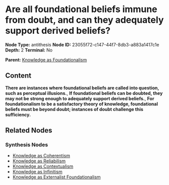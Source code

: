 # Are all foundational beliefs immune from doubt, and can they adequately support derived beliefs?

**Node Type:** antithesis
**Node ID:** 23055f72-c147-44f7-8db3-a883a1417c1e
**Depth:** 2
**Terminal:** No

**Parent:** [Knowledge as Foundationalism](knowledge-as-foundationalism-thesis-025d3817-5b61-4fc3-a2ef-7f3fb1b6afd0.md)

## Content

**There are instances where foundational beliefs are called into question, such as perceptual illusions.**, **If foundational beliefs can be doubted, they may not be strong enough to adequately support derived beliefs.**, **For foundationalism to be a satisfactory theory of knowledge, foundational beliefs must be beyond doubt; instances of doubt challenge this sufficiency.**

## Related Nodes

### Synthesis Nodes

- [Knowledge as Coherentism](knowledge-as-coherentism-synthesis-d8868b0e-e846-4e86-9ba8-3a0881246fc4.md)
- [Knowledge as Reliabilism](knowledge-as-reliabilism-synthesis-3c1b877d-6a77-4be7-831e-44d019b4007a.md)
- [Knowledge as Contextualism](knowledge-as-contextualism-synthesis-bbbd6411-24b1-4cfe-8f72-f6d044339e45.md)
- [Knowledge as Infinitism](knowledge-as-infinitism-synthesis-7e5d77d0-d91e-43c0-a0b4-a4ac0df2453f.md)
- [Knowledge as Externalist Foundationalism](knowledge-as-externalist-foundationalism-synthesis-6d987ad6-fa1f-4fd8-9fc1-9aa8e5b9bbe2.md)

